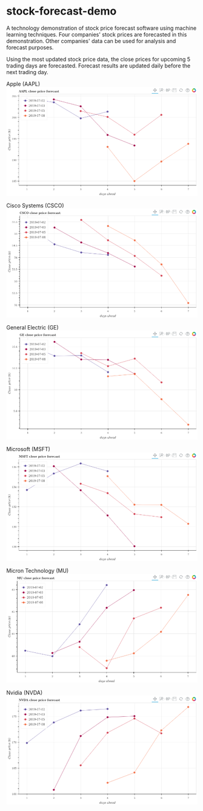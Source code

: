 # stock-forecast-demo
A technology demonstration of stock price forecast software using machine learning techniques.  Four companies' stock prices are forecasted in this demonstration.  Other companies' data can be used for analysis and forecast purposes.

Using the most updated stock price data, the close prices for upcoming 5 trading days are forecasted.  Forecast results are updated daily before the next trading day.

Apple (AAPL)
![alt text](daily-forecast/AAPL.png)

Cisco Systems (CSCO)
![alt text](daily-forecast/CSCO.png)

General Electric (GE)
![alt text](daily-forecast/GE.png)

Microsoft (MSFT)
![alt text](daily-forecast/MSFT.png)

Micron Technology (MU)
![alt text](daily-forecast/MU.png)

Nvidia (NVDA)
![alt text](daily-forecast/NVDA.png)

